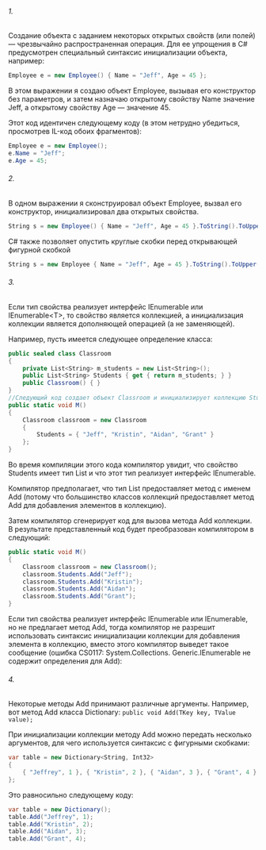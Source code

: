 ###### 1.
Создание объекта с заданием некоторых открытых свойств (или полей) — чрезвычайно распространенная операция. Для ее упрощения в C# предусмотрен специальный синтаксис инициализации объекта, например: 

```csharp
Employee e = new Employee() { Name = "Jeff", Age = 45 };
```
В этом выражении я создаю объект Employee, вызывая его конструктор без параметров, и затем назначаю открытому свойству Name значение Jeff, а открытому свойству Age — значение 45. 

Этот код идентичен следующему коду (в этом нетрудно убедиться, просмотрев IL-код обоих фрагментов): 
```csharp
Employee e = new Employee(); 
e.Name = "Jeff"; 
e.Age = 45;
```
###### 2.
В одном выражении я сконструировал объект Employee, вызвал его конструктор, инициализировал два открытых свойства.

```csharp
String s = new Employee() { Name = "Jeff", Age = 45 }.ToString().ToUpper();
```
С# также позволяет опустить круглые скобки перед открывающей фигурной скобкой

```csharp
String s = new Employee { Name = "Jeff", Age = 45 }.ToString().ToUpper();
```
###### 3.
Если тип свойства реализует интерфейс IEnumerable или IEnumerable\<T>, то свойство является коллекцией, а инициализация коллекции является дополняющей операцией (а не заменяющей). 

Например, пусть имеется следующее определение класса: 

```csharp
public sealed class Classroom
{
	private List<String> m_students = new List<String>();
	public List<String> Students { get { return m_students; } }
	public Classroom() { }
}
//Следующий код создает объект Classroom и инициализирует коллекцию Students:
public static void M()
{
	Classroom classroom = new Classroom
	{
		Students = { "Jeff", "Kristin", "Aidan", "Grant" }
	};
}
```

Во время компиляции этого кода компилятор увидит, что свойство Students имеет тип List и что этот тип реализует интерфейс IEnumerable. 

Компилятор предполагает, что тип List предоставляет метод с именем Add (потому что большинство классов коллекций предоставляет метод Add для добавления элементов в коллекцию).

Затем компилятор сгенерирует код для вызова метода Add коллекции. В результате представленный код будет преобразован компилятором в следующий:

```csharp
public static void M()
{
	Classroom classroom = new Classroom();
	classroom.Students.Add("Jeff");
	classroom.Students.Add("Kristin");
	classroom.Students.Add("Aidan");
	classroom.Students.Add("Grant");
}
```

Если тип свойства реализует интерфейс IEnumerable или IEnumerable, но не предлагает метод Add, тогда компилятор не разрешит использовать синтаксис инициализации коллекции для добавления элемента в коллекцию, вместо этого компилятор выведет такое сообщение (ошибка CS0117: System.Collections. Generic.IEnumerable не содержит определения для Add):

###### 4.

Некоторые методы Add принимают различные аргументы. Например, вот метод Add класса Dictionary: `public void Add(TKey key, TValue value);`

При инициализации коллекции методу Add можно передать несколько аргументов, для чего используется синтаксис с фигурными скобками:

```csharp
var table = new Dictionary<String, Int32> 
{
	{ "Jeffrey", 1 }, { "Kristin", 2 }, { "Aidan", 3 }, { "Grant", 4 }
};
```

Это равносильно следующему коду:

```csharp
var table = new Dictionary(); 
table.Add("Jeffrey", 1); 
table.Add("Kristin", 2); 
table.Add("Aidan", 3); 
table.Add("Grant", 4);
```